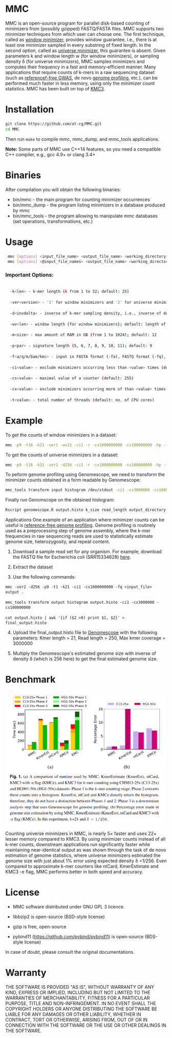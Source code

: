 MMC
=
MMC is an open-source program for parallel disk-based counting of minimizers from (possibly gzipped) FASTQ/FASTA files. MMC supports two minimizer techniques from which user can choose one. The first technique, called as [window minimizer](https://doi.org/10.1093/bioinformatics/bth408), provides window guarantee, i.e., there is at least one minimizer sampled in every substring of fixed length. In the second option, called as [universe minimizer](https://doi.org/10.1016/j.cels.2021.08.009), this guarantee is absent. Given parameters k and window length w (for window minimizers), or sampling density δ (for universe minimizers),  MMC samples minimizers and computes their frequency in a fast and memory-efficient manner. Many applications that require counts of k-mers in a raw sequencing dataset (such as [referencef-free GWAS](https://github.com/atifrahman/HAWK), de novo [genome profiling](https://github.com/schatzlab/genomescope), etc.), can be performed much faster in less memory, using only the minimizer count statistics. MMC has been built on top of [KMC3](https://github.com/refresh-bio/KMC).


Installation
=
```sh
git clone https://github.com/at-cg/MMC.git
cd MMC
```
Then run ```make``` to compile mmc, mmc_dump, and mmc_tools applications.

**Note:** Some parts of MMC use C++14 features, so you need a compatible C++ compiler, e.g., gcc 4.9+ or clang 3.4+

Binaries
=
After compilation you will obtain the following binaries:
* bin/mmc - the main program for counting minimizer occurrences
* bin/mmc_dump - the program listing minimizers in a database produced by mmc
* bin/mmc_tools - the program allowing to manipulate mmc databases (set operations, transformations, etc.)

Usage
=

```sh
 mmc [options] <input_file_name> <output_file_name> <working_directory>
 mmc [options] <@input_file_names> <output_file_name> <working_directory>
```

### Important Options: 

```sh

  -k<len> - k-mer length (k from 1 to 32; default: 25)

  -ver<version> - '1' for window minimizers and '2' for universe minimizers.

  -d<invdelta> - inverse of k-mer sampling density, i.e., inverse of delta {for universe minimizers}; default: 5

  -wv<len> - window length {for window minimizers}; default: length of k-mer

  -m<size> - max amount of RAM in GB (from 1 to 1024); default: 12

  -p<par> - signature length (5, 6, 7, 8, 9, 10, 11); default: 9

  -f<a/q/m/bam/kmc> - input in FASTA format (-fa), FASTQ format (-fq), multi FASTA (-fm) or BAM (-fbam) or KMC(-fkmc); default: FASTQ

  -ci<value> - exclude minimizers occurring less than <value> times (default: 2)

  -cs<value> - maximal value of a counter (default: 255)

  -cx<value> - exclude minimizers occurring more of than <value> times (default: 1e9)

  -t<value> - total number of threads (default: no. of CPU cores)

```
 
Example
=
To get the counts of window minimizers in a dataset:

```sh
mmc -p9 -t16 -k21 -ver1 -wv21 -ci1 -r -cx1000000000 -cs100000000 -hp -fq -m64 @input.lst output output_directory
```

To get the counts of universe minimizers in a dataset:

```sh
mmc -p9 -t16 -k21 -ver2 -d256 -ci1 -r -cx1000000000 -cs100000000 -hp -fq -m64 @input.lst output output_directory
```

To peform genome profiling using Genomescope, we need to transform the minimizer counts obtained in a form readable by Genomescope:

```sh
mmc_tools transform input histogram /dev/stdout -ci1 -cx3000000 -cs100000000 | awk ‘{if ($2 >0) print $1, $2}’ > output.histo
```

Finally run Genomscope on the obtained histogram:

```sh
Rscript genomescope.R output.histo k_size read_length output_directory
```
Applications
One example of an application where minimizer counts can be useful is [reference-free genome profiling](https://doi.org/10.1093/bioinformatics/btx153). Genome profiling is routinely used as a preprocessing step of genome assembly, where the k-mer frequencies in raw sequencing reads are used to statistically estimate genome size, heterozygosity, and repeat content.

1) Download a sample read set for any organism. For example, download the FASTQ file for Escherichia coli (SRR15334628) <a href="https://trace.ncbi.nlm.nih.gov/Traces/index.html?view=run_browser&acc=SRR15334628&display=download">here</a>.

2) Extract the dataset

3) Use the following commands:

```
mmc -ver2 -d256 -p9 -t1 -k21 -ci1 -cs1000000000 -fq <input_file> output .

mmc_tools transform output histogram output.histo -ci1 -cx3000000 -cs100000000

cat output.histo | awk '{if ($2 >0) print $1, $2}' > final_output.histo
```
4) Upload the final_output.histo file to <a href="http://qb.cshl.edu/genomescope/">Genomescope</a> with the following parameters:
Kmer length = 21, Read length = 250, Max kmer coverage =  3000000

5) Multiply the Genomescope's estimated genome size with inverse of density δ (which is 256 here) to get the final estimated genome size.

Benchmark
=
<img src="./benchmark/result.png" width="500">

Counting universe minimizers in MMC, is nearly 5× faster and uses 22× lesser memory compared to KMC3. By using minimizer counts instead of all k-mer counts, downstream applications run significantly faster while maintaining  near-identical output as was shown through the task of de novo estimation of genome statistics, where universe minimizers estimated the genome size with just about 1% error using expected density δ =1/256. Even compared to approximate k-mer counters like ntCard, KmerEstimate and KMC3 -e flag, MMC performs better in both speed and accuracy.

License
=
* MMC software distributed under GNU GPL 3 licence.

* libbzip2 is open-source (BSD-style license)

* gzip is free, open-source

* pybind11 (https://github.com/pybind/pybind11) is open-source (BDS-style license)

In case of doubt, please consult the original documentations.



Warranty
=
THE SOFTWARE IS PROVIDED "AS IS", WITHOUT WARRANTY OF ANY KIND, EXPRESS OR IMPLIED,
INCLUDING BUT NOT LIMITED TO THE WARRANTIES OF MERCHANTABILITY, FITNESS FOR A PARTICULAR PURPOSE,
TITLE AND NON-INFRINGEMENT. IN NO EVENT SHALL THE COPYRIGHT HOLDERS OR ANYONE DISTRIBUTING
THE SOFTWARE BE LIABLE FOR ANY DAMAGES OR OTHER LIABILITY, WHETHER IN CONTRACT, TORT OR OTHERWISE,
ARISING FROM, OUT OF OR IN CONNECTION WITH THE SOFTWARE OR THE USE OR OTHER DEALINGS IN THE SOFTWARE.

